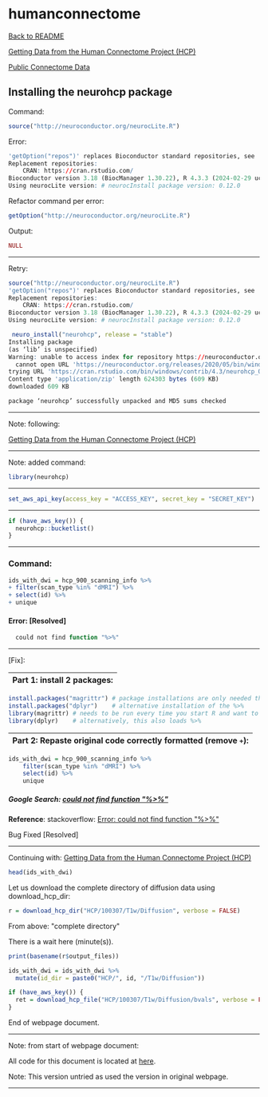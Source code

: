 # humanconnectome

[Back to README](/)

[Getting Data from the Human Connectome Project (HCP)](https://cran.r-project.org/web/packages/neurohcp/vignettes/hcp.html)

[Public Connectome Data](https://db.humanconnectome.org/)

## Installing the neurohcp package

Command:

```r
source("http://neuroconductor.org/neurocLite.R")
```

Error:

```r
'getOption("repos")' replaces Bioconductor standard repositories, see 'help("repositories", package = "BiocManager")' for details.
Replacement repositories:
    CRAN: https://cran.rstudio.com/
Bioconductor version 3.18 (BiocManager 1.30.22), R 4.3.3 (2024-02-29 ucrt)
Using neurocLite version: # neurocInstall package version: 0.12.0
```

Refactor command per error:

```r
getOption("http://neuroconductor.org/neurocLite.R")
```

Output:

```r
NULL
```

____

Retry:

```r
source("http://neuroconductor.org/neurocLite.R")
'getOption("repos")' replaces Bioconductor standard repositories, see 'help("repositories", package = "BiocManager")' for details.
Replacement repositories:
    CRAN: https://cran.rstudio.com/
Bioconductor version 3.18 (BiocManager 1.30.22), R 4.3.3 (2024-02-29 ucrt)
Using neurocLite version: # neurocInstall package version: 0.12.0
```

```r
 neuro_install("neurohcp", release = "stable")
Installing package
(as ‘lib’ is unspecified)
Warning: unable to access index for repository https://neuroconductor.org/releases/2020/05/bin/windows/contrib/4.3:
  cannot open URL 'https://neuroconductor.org/releases/2020/05/bin/windows/contrib/4.3/PACKAGES'
trying URL 'https://cran.rstudio.com/bin/windows/contrib/4.3/neurohcp_0.9.0.zip'
Content type 'application/zip' length 624303 bytes (609 KB)
downloaded 609 KB

package ‘neurohcp’ successfully unpacked and MD5 sums checked
```

____

Note: following:

[Getting Data from the Human Connectome Project (HCP)](https://cran.r-project.org/web/packages/neurohcp/vignettes/hcp.html)

____

Note: added command:

```r
library(neurohcp)
```

____

```r
set_aws_api_key(access_key = "ACCESS_KEY", secret_key = "SECRET_KEY")
```

____


```r
if (have_aws_key()) {
  neurohcp::bucketlist()
}
```

____

### Command:

```r
ids_with_dwi = hcp_900_scanning_info %>% 
+ filter(scan_type %in% "dMRI") %>%
+ select(id) %>%
+ unique
```

#### Error: [Resolved]

```r
  could not find function "%>%"
```

____

[Fix]:

|Part 1: install 2 packages:|
|------------------------------------------------------------------------|

```r
install.packages("magrittr") # package installations are only needed the first time you use it
install.packages("dplyr")    # alternative installation of the %>%
library(magrittr) # needs to be run every time you start R and want to use %>%
library(dplyr)    # alternatively, this also loads %>%
```

|Part 2: Repaste original code correctly formatted (remove <kbd>+</kbd>):|
|------------------------------------------------------------------------|

```r
ids_with_dwi = hcp_900_scanning_info %>% 
    filter(scan_type %in% "dMRI") %>%
    select(id) %>%
    unique
```

##### Google Search: [could not find function "%>%"](https://www.google.com/search?q=could+not+find+function+%22%25%3E%25%22&oq=could+not+find+function+%22%25%3E%25%22&gs_lcrp=EgZjaHJvbWUyBggAEEUYOTIHCAEQABiABDIHCAIQABiABDIHCAMQABiABDIHCAQQABiABDIHCAUQABiABDIHCAYQABiABDIHCAcQABiABDIHCAgQABiABDIHCAkQABiABNIBBzg5MmowajeoAgCwAgA&sourceid=chrome&ie=UTF-8)

**Reference**: stackoverflow: [Error: could not find function "%>%"](https://stackoverflow.com/questions/30248583/error-could-not-find-function)

Bug Fixed [Resolved]

____

Continuing with: [Getting Data from the Human Connectome Project (HCP)](https://cran.r-project.org/web/packages/neurohcp/vignettes/hcp.html)

```r
head(ids_with_dwi)
```

Let us download the complete directory of diffusion data using download_hcp_dir:

```r
r = download_hcp_dir("HCP/100307/T1w/Diffusion", verbose = FALSE)
```

From above: "complete directory"

There is a wait here (minute(s)).

```r
print(basename(r$output_files))
```

```r
ids_with_dwi = ids_with_dwi %>% 
  mutate(id_dir = paste0("HCP/", id, "/T1w/Diffusion"))
```

```r
if (have_aws_key()) {
  ret = download_hcp_file("HCP/100307/T1w/Diffusion/bvals", verbose = FALSE)
}
```

End of webpage document.

____

Note: from start of webpage document:

All code for this document is located at [here](https://raw.githubusercontent.com/muschellij2/neuroc/master/neurohcp/index.R).

Note: This version untried as used the version in original webpage.

____
